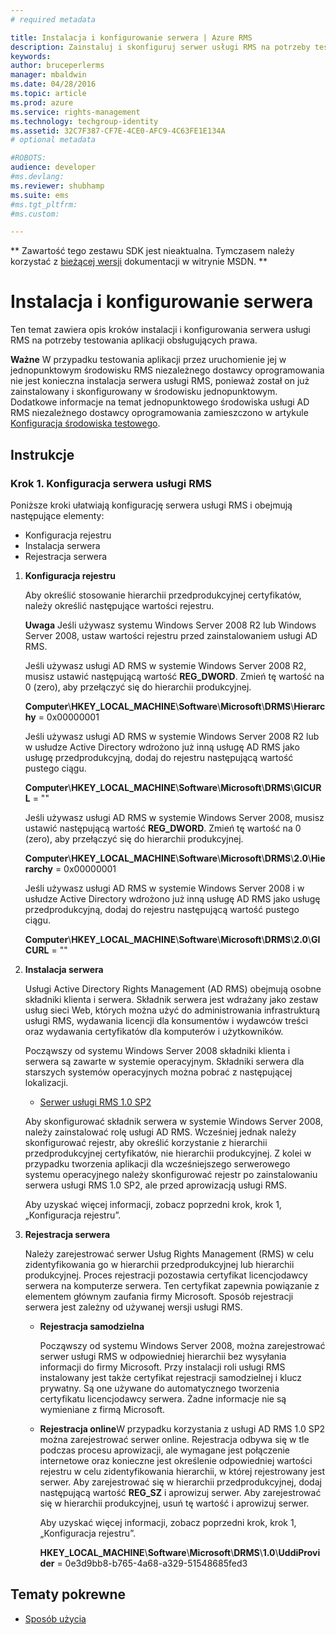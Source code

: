 ```yaml
---
# required metadata

title: Instalacja i konfigurowanie serwera | Azure RMS
description: Zainstaluj i skonfiguruj serwer usługi RMS na potrzeby testowania aplikacji obsługujących prawa.
keywords:
author: bruceperlerms
manager: mbaldwin
ms.date: 04/28/2016
ms.topic: article
ms.prod: azure
ms.service: rights-management
ms.technology: techgroup-identity
ms.assetid: 32C7F387-CF7E-4CE0-AFC9-4C63FE1E134A
# optional metadata

#ROBOTS:
audience: developer
#ms.devlang:
ms.reviewer: shubhamp
ms.suite: ems
#ms.tgt_pltfrm:
#ms.custom:

---
```

** Zawartość tego zestawu SDK jest nieaktualna. Tymczasem należy korzystać z [bieżącej wersji](https://msdn.microsoft.com/library/windows/desktop/hh535290(v=vs.85).aspx) dokumentacji w witrynie MSDN. **
# Instalacja i konfigurowanie serwera

Ten temat zawiera opis kroków instalacji i konfigurowania serwera usługi RMS na potrzeby testowania aplikacji obsługujących prawa.

**Ważne**  W przypadku testowania aplikacji przez uruchomienie jej w jednopunktowym środowisku RMS niezależnego dostawcy oprogramowania nie jest konieczna instalacja serwera usługi RMS, ponieważ został on już zainstalowany i skonfigurowany w środowisku jednopunktowym.
Dodatkowe informacje na temat jednopunktowego środowiska usługi AD RMS niezależnego dostawcy oprogramowania zamieszczono w artykule [Konfiguracja środowiska testowego](how-to-set-up-your-test-environment.md).

 

## Instrukcje

### Krok 1. Konfiguracja serwera usługi RMS

Poniższe kroki ułatwiają konfigurację serwera usługi RMS i obejmują następujące elementy:

-   Konfiguracja rejestru
-   Instalacja serwera
-   Rejestracja serwera

1.  **Konfiguracja rejestru**

    Aby określić stosowanie hierarchii przedprodukcyjnej certyfikatów, należy określić następujące wartości rejestru.

    **Uwaga**  Jeśli używasz systemu Windows Server 2008 R2 lub Windows Server 2008, ustaw wartości rejestru przed zainstalowaniem usługi AD RMS.

    Jeśli używasz usługi AD RMS w systemie Windows Server 2008 R2, musisz ustawić następującą wartość **REG\_DWORD**. Zmień tę wartość na 0 (zero), aby przełączyć się do hierarchii produkcyjnej.

    **Computer**\\**HKEY\_LOCAL\_MACHINE**\\**Software**\\**Microsoft**\\**DRMS**\\**Hierarchy** = 0x00000001

    Jeśli używasz usługi AD RMS w systemie Windows Server 2008 R2 lub w usłudze Active Directory wdrożono już inną usługę AD RMS jako usługę przedprodukcyjną, dodaj do rejestru następującą wartość pustego ciągu.

    **Computer**\\**HKEY\_LOCAL\_MACHINE**\\**Software**\\**Microsoft**\\**DRMS**\\**GICURL** = ""

    Jeśli używasz usługi AD RMS w systemie Windows Server 2008, musisz ustawić następującą wartość **REG\_DWORD**. Zmień tę wartość na 0 (zero), aby przełączyć się do hierarchii produkcyjnej.

    **Computer**\\**HKEY\_LOCAL\_MACHINE**\\**Software**\\**Microsoft**\\**DRMS**\\**2.0**\\**Hierarchy** = 0x00000001

    Jeśli używasz usługi AD RMS w systemie Windows Server 2008 i w usłudze Active Directory wdrożono już inną usługę AD RMS jako usługę przedprodukcyjną, dodaj do rejestru następującą wartość pustego ciągu.

    **Computer**\\**HKEY\_LOCAL\_MACHINE**\\**Software**\\**Microsoft**\\**DRMS**\\**2.0**\\**GICURL** = ""

2.  **Instalacja serwera**

    Usługi Active Directory Rights Management (AD RMS) obejmują osobne składniki klienta i serwera. Składnik serwera jest wdrażany jako zestaw usług sieci Web, których można użyć do administrowania infrastrukturą usługi RMS, wydawania licencji dla konsumentów i wydawców treści oraz wydawania certyfikatów dla komputerów i użytkowników.

    Począwszy od systemu Windows Server 2008 składniki klienta i serwera są zawarte w systemie operacyjnym. Składniki serwera dla starszych systemów operacyjnych można pobrać z następującej lokalizacji.

    -   [Serwer usługi RMS 1.0 SP2](http://go.microsoft.com/fwlink/p/?linkid=73722)

    Aby skonfigurować składnik serwera w systemie Windows Server 2008, należy zainstalować rolę usługi AD RMS. Wcześniej jednak należy skonfigurować rejestr, aby określić korzystanie z hierarchii przedprodukcyjnej certyfikatów, nie hierarchii produkcyjnej. Z kolei w przypadku tworzenia aplikacji dla wcześniejszego serwerowego systemu operacyjnego należy skonfigurować rejestr po zainstalowaniu serwera usługi RMS 1.0 SP2, ale przed aprowizacją usługi RMS.

    Aby uzyskać więcej informacji, zobacz poprzedni krok, krok 1, „Konfiguracja rejestru”.

3.  **Rejestracja serwera**

    Należy zarejestrować serwer Usług Rights Management (RMS) w celu zidentyfikowania go w hierarchii przedprodukcyjnej lub hierarchii produkcyjnej. Proces rejestracji pozostawia certyfikat licencjodawcy serwera na komputerze serwera. Ten certyfikat zapewnia powiązanie z elementem głównym zaufania firmy Microsoft. Sposób rejestracji serwera jest zależny od używanej wersji usługi RMS.

    -   **Rejestracja samodzielna**

        Począwszy od systemu Windows Server 2008, można zarejestrować serwer usługi RMS w odpowiedniej hierarchii bez wysyłania informacji do firmy Microsoft. Przy instalacji roli usługi RMS instalowany jest także certyfikat rejestracji samodzielnej i klucz prywatny. Są one używane do automatycznego tworzenia certyfikatu licencjodawcy serwera. Żadne informacje nie są wymieniane z firmą Microsoft.

    -   **Rejestracja online**W przypadku korzystania z usługi AD RMS 1.0 SP2 można zarejestrować serwer online. Rejestracja odbywa się w tle podczas procesu aprowizacji, ale wymagane jest połączenie internetowe oraz konieczne jest określenie odpowiedniej wartości rejestru w celu zidentyfikowania hierarchii, w której rejestrowany jest serwer. Aby zarejestrować się w hierarchii przedprodukcyjnej, dodaj następującą wartość **REG\_SZ** i aprowizuj serwer. Aby zarejestrować się w hierarchii produkcyjnej, usuń tę wartość i aprowizuj serwer.

        Aby uzyskać więcej informacji, zobacz poprzedni krok, krok 1, „Konfiguracja rejestru”.

        **HKEY\_LOCAL\_MACHINE**\\**Software**\\**Microsoft**\\**DRMS**\\**1.0**\\**UddiProvider** = 0e3d9bb8-b765-4a68-a329-51548685fed3

## Tematy pokrewne

* [Sposób użycia](how-to-use-msipc.md)
 

 





<!--HONumber=Jun16_HO1-->


